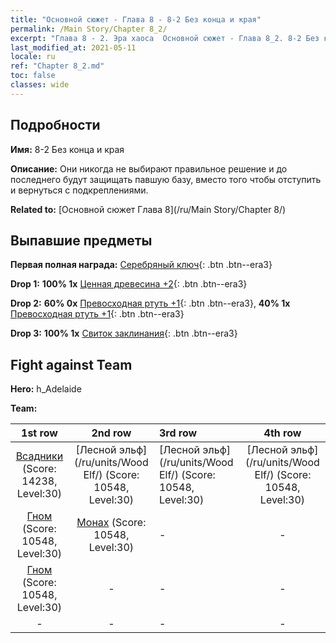 ```yaml
---
title: "Основной сюжет - Глава 8 - 8-2 Без конца и края"
permalink: /Main Story/Chapter 8_2/
excerpt: "Глава 8 - 2. Эра хаоса  Основной сюжет - Глава 8_2. 8-2 Без конца и края"
last_modified_at: 2021-05-11
locale: ru
ref: "Chapter 8_2.md"
toc: false
classes: wide
---
```


## Подробности

 **Имя:** 8-2 Без конца и края

 **Описание:** Они никогда не выбирают правильное решение и до последнего будут защищать павшую базу, вместо того чтобы отступить и вернуться с подкреплениями.

 **Related to:** [Основной сюжет Глава 8](/ru/Main Story/Chapter 8/)

## Выпавшие предметы

 **Первая полная награда:** [Серебряный ключ](/ItemsRU/con_693/){: .btn .btn--era3}

 **Drop 1:** **100% 1x** [Ценная древесина +2](/ItemsRU/mat_27/){: .btn .btn--era3}

 **Drop 2:** **60% 0x** [Превосходная ртуть +1](/ItemsRU/mat_21/){: .btn .btn--era3}, **40% 1x** [Превосходная ртуть +1](/ItemsRU/mat_21/){: .btn .btn--era3}

 **Drop 3:** **100% 1x** [Свиток заклинания](/ItemsRU/con_694/){: .btn .btn--era3}


## Fight against Team
 **Hero:** h_Adelaide

 **Team:**


  | 1st row | 2nd row | 3rd row | 4th row |
  |:----:|:----:|:----|:----:|
  | [Всадники](/ru/units/Cavalier/) (Score: 14238, Level:30)  | [Лесной эльф](/ru/units/Wood Elf/) (Score: 10548, Level:30)  | [Лесной эльф](/ru/units/Wood Elf/) (Score: 10548, Level:30)  | [Лесной эльф](/ru/units/Wood Elf/) (Score: 10548, Level:30)  |
  | [Гном](/ru/units/Dwarf/) (Score: 10548, Level:30)  | [Монах](/ru/units/Monk/) (Score: 10548, Level:30)  | - | - |
  | [Гном](/ru/units/Dwarf/) (Score: 10548, Level:30)  | - | - | - |
  | - | - | - | - |


